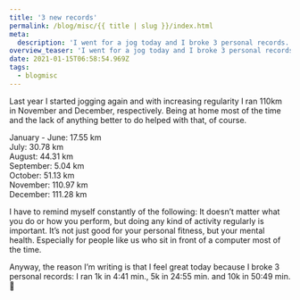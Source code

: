 ```yaml
---
title: '3 new records'
permalink: /blog/misc/{{ title | slug }}/index.html
meta:
  description: 'I went for a jog today and I broke 3 personal records.'
overview_teaser: 'I went for a jog today and I broke 3 personal records. 🎉'
date: 2021-01-15T06:58:54.969Z
tags:
  - blogmisc
---
```


Last year I started jogging again and with increasing regularity I ran 110km in November and December, respectively. Being at home most of the time and the lack of anything better to do helped with that, of course.

January - June: 17.55 km  
July: 30.78 km  
August: 44.31 km  
September: 5.04 km  
October: 51.13 km  
November: 110.97 km  
December: 111.28 km

I have to remind myself constantly of the following: It doesn’t matter what you do or how you perform, but doing any kind of activity regularly is important. It’s not just good for your personal fitness, but your mental health. Especially for people like us who sit in front of a computer most of the time.

Anyway, the reason I’m writing is that I feel great today because I broke 3 personal records: I ran 1k in 4:41 min., 5k in 24:55 min. and 10k in 50:49 min. 🎉
